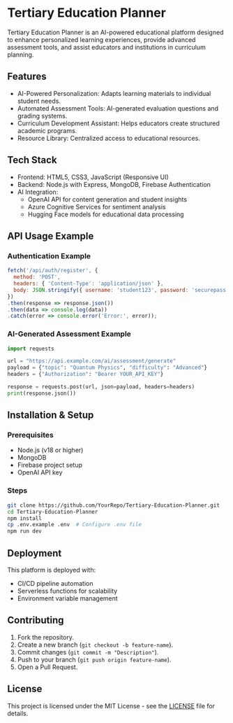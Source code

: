 
# Tertiary Education Planner

Tertiary Education Planner is an AI-powered educational platform designed to enhance personalized learning experiences, provide advanced assessment tools, and assist educators and institutions in curriculum planning.

## Features

- AI-Powered Personalization: Adapts learning materials to individual student needs.
- Automated Assessment Tools: AI-generated evaluation questions and grading systems.
- Curriculum Development Assistant: Helps educators create structured academic programs.
- Resource Library: Centralized access to educational resources.

## Tech Stack

- Frontend: HTML5, CSS3, JavaScript (Responsive UI)
- Backend: Node.js with Express, MongoDB, Firebase Authentication
- AI Integration:
  - OpenAI API for content generation and student insights
  - Azure Cognitive Services for sentiment analysis
  - Hugging Face models for educational data processing

## API Usage Example

### Authentication Example

```javascript
fetch('/api/auth/register', {
  method: 'POST',
  headers: { 'Content-Type': 'application/json' },
  body: JSON.stringify({ username: 'student123', password: 'securepass' })
})
.then(response => response.json())
.then(data => console.log(data))
.catch(error => console.error('Error:', error));
```

### AI-Generated Assessment Example

```python
import requests

url = "https://api.example.com/ai/assessment/generate"
payload = {"topic": "Quantum Physics", "difficulty": "Advanced"}
headers = {"Authorization": "Bearer YOUR_API_KEY"}

response = requests.post(url, json=payload, headers=headers)
print(response.json())
```

## Installation & Setup

### Prerequisites
- Node.js (v18 or higher)
- MongoDB
- Firebase project setup
- OpenAI API key

### Steps
```sh
git clone https://github.com/YourRepo/Tertiary-Education-Planner.git
cd Tertiary-Education-Planner
npm install
cp .env.example .env  # Configure .env file
npm run dev
```

## Deployment

This platform is deployed with:
- CI/CD pipeline automation
- Serverless functions for scalability
- Environment variable management

## Contributing
1. Fork the repository.
2. Create a new branch (`git checkout -b feature-name`).
3. Commit changes (`git commit -m "Description"`).
4. Push to your branch (`git push origin feature-name`).
5. Open a Pull Request.

## License
This project is licensed under the MIT License - see the [LICENSE](LICENSE) file for details.

